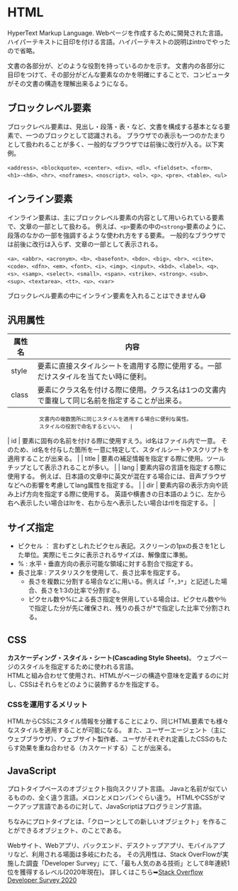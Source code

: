 # HTML

HyperText Markup Language.
Webページを作成するために開発された言語。
ハイパーテキストに目印を付ける言語。ハイパーテキストの説明はintroでやったので省略。

文書の各部分が、どのような役割を持っているのかを示す。
文書内の各部分に目印をつけて、その部分がどんな要素なのかを明確にすることで、コンピュータがその文書の構造を理解出来るようになる。

## ブロックレベル要素

ブロックレベル要素は、見出し・段落・表・など、文書を構成する基本となる要素で、一つのブロックとして認識される。
ブラウザでの表示も一つのかたまりとして扱われることが多く、一般的なブラウザでは前後に改行が入る。以下実例。

`<address>、<blockquote>、<center>、<div>、<dl>、<fieldset>、<form>、<h1>-<h6>、<hr>、<noframes>、<noscript>、<ol>、<p>、<pre>、<table>、<ul>`

## インライン要素

インライン要素は、主にブロックレベル要素の内容として用いられている要素で、文章の一部として扱わる。
例えば、`<p>`要素の中の`<strong>`要素のように、段落のなかの一部を強調するような使われ方をする要素。
一般的なブラウザでは前後に改行は入らず、文章の一部として表示される。

`<a>、<abbr>、<acronym>、<b>、<basefont>、<bdo>、<big>、<br>、<cite>、<code>、<dfn>、<em>、<font>、<i>、<img>、<input>、<kbd>、<label>、<q>、<s>、<samp>、<select>、<small>、<span>、<strike>、<strong>、<sub>、<sup>、<textarea>、<tt>、<u>、<var>`

ブロックレベル要素の中にインライン要素を入れることはできません😷

## 汎用属性

|  属性名  |  内容  |
| ---- | ---- |
|  style  |  要素に直接スタイルシートを適用する際に使用する。一部だけスタイルを当てたい時に便利。  |
|  class  |  要素にクラス名を付ける際に使用。クラス名は1つの文書内で重複して同じ名前を指定することが出来る。
              文書内の複数箇所に同じスタイルを適用する場合に便利な属性。
              スタイルの役割で命名するといい。  |
|  id  |  要素に固有の名前を付ける際に使用すえう。id名はファイル内で一意。
          そのため、id名を付与した箇所を一意に特定して、スタイルシートやスクリプトを適用することが出来る。  |
|  title  |  要素の補足情報を指定する際に使用。ツールチップとして表示されることが多い。  |
|  lang  |  要素内容の言語を指定する際に使用する。
            例えば、日本語の文章中に英文が混在する場合には、音声ブラウザなどへの影響を考慮してlang属性を指定する。  |
|  dir  |  要素内容の表示方向や読み上げ方向を指定する際に使用する。
            英語や横書きの日本語のように、左から右へ表示したい場合はltrを、右から左へ表示したい場合はrtlを指定する。  |

## サイズ指定

- ピクセル ： 言わずとしれたピクセル表記。スクリーンの1pxの長さを1とした単位。実際にモニタに表示されるサイズは、解像度に準拠。
- % : 水平・垂直方向の表示可能な領域に対する割合で指定する。
- 長さ比率 : アスタリスクを使用して、長さ比率を指定する。
  - 長さを複数に分割する場合などに用いる。例えば「`*,3*`」と記述した場合、長さを1:3の比率で分割する。
  - ピクセル数や%による長さ指定を併用している場合は、ピクセル数や％で指定した分が先に確保され、残りの長さが*で指定した比率で分割される。

## CSS

**カスケーディング・スタイル・シート(Cascading Style Sheets)**。
ウェブページのスタイルを指定するために使われる言語。  
HTMLと組み合わせて使用され、HTMLがページの構造や意味を定義するのに対し、CSSはそれらをどのように装飾するかを指定する。

### CSSを運用するメリット

HTMLからCSSにスタイル情報を分離することにより、同じHTML要素でも様々なスタイルを適用することが可能になる。
また、ユーザーエージェント（主にウェブブラウザ）、ウェブサイト製作者、ユーザがそれぞれ定義したCSSのもたらす効果を重ね合わせる（カスケードする）ことが出来る。

## JavaScript

プロトタイプベースのオブジェクト指向スクリプト言語。
Javaと名前が似ているものの、全く違う言語。メロンとメロンパンぐらい違う。
HTMLやCSSがマークアップ言語であるのに対して、JavaScriptはプログラミング言語。

ちなみにプロトタイプとは、「クローンとしての新しいオブジェクト」を作ることができるオブジェクト、のことである。

Webサイト、Webアプリ、バックエンド、デスクトップアプリ、モバイルアプリなど、利用される場面は多岐にわたる。
その汎用性は、Stack OverFlowが実施した調査「Developer Survey」にて、「最も人気のある技術」として8年連続1位を獲得するレベル(2020年現在)。
詳しくはこちら➥[Stack Overflow Developer Survey 2020](https://insights.stackoverflow.com/survey/2020)
